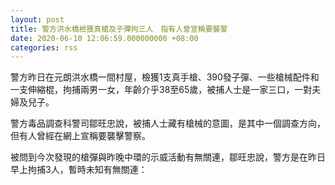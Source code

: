 ```yaml
---
layout: post
title: 警方洪水橋檢獲真槍及子彈拘三人　指有人曾宣稱要襲警
date: 2020-06-10 12:06:59.000000000 +08:00
categories: rss
---
```


警方昨日在元朗洪水橋一間村屋，檢獲1支真手槍、390發子彈、一些槍械配件和一支伸縮棍，拘捕兩男一女，年齡介乎38至65歲，被捕人士是一家三口，一對夫婦及兒子。

警方毒品調查科警司鄒旺忠說，被捕人士藏有槍械的意圖，是其中一個調查方向，但有人曾經在網上宣稱要襲擊警察。

被問到今次發現的槍彈與昨晚中環的示威活動有無關連，鄒旺忠說，警方是在昨日早上拘捕3人，暫時未知有無關連：
